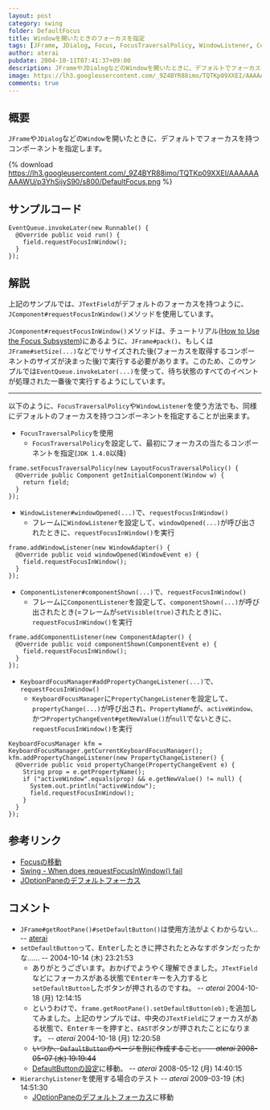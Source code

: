 ```yaml
---
layout: post
category: swing
folder: DefaultFocus
title: Windowを開いたときのフォーカスを指定
tags: [JFrame, JDialog, Focus, FocusTraversalPolicy, WindowListener, ComponentListener, KeyboardFocusManager]
author: aterai
pubdate: 2004-10-11T07:41:37+09:00
description: JFrameやJDialogなどのWindowを開いたときに、デフォルトでフォーカスを持つコンポーネントを指定します。
image: https://lh3.googleusercontent.com/_9Z4BYR88imo/TQTKp09XXEI/AAAAAAAAAWU/p3YhSijyS90/s800/DefaultFocus.png
comments: true
---
```

## 概要
`JFrame`や`JDialog`などの`Window`を開いたときに、デフォルトでフォーカスを持つコンポーネントを指定します。

{% download https://lh3.googleusercontent.com/_9Z4BYR88imo/TQTKp09XXEI/AAAAAAAAAWU/p3YhSijyS90/s800/DefaultFocus.png %}

## サンプルコード
<pre class="prettyprint"><code>EventQueue.invokeLater(new Runnable() {
  @Override public void run() {
    field.requestFocusInWindow();
  }
});
</code></pre>

## 解説
上記のサンプルでは、`JTextField`がデフォルトのフォーカスを持つように、`JComponent#requestFocusInWindow()`メソッドを使用しています。

`JComponent#requestFocusInWindow()`メソッドは、チュートリアル([How to Use the Focus Subsystem](https://docs.oracle.com/javase/tutorial/uiswing/misc/focus.html))にあるように、`JFrame#pack()`、もしくは`JFrame#setSize(...)`などでリサイズされた後(フォーカスを取得するコンポーネントのサイズが決まった後)で実行する必要があります。このため、このサンプルでは`EventQueue.invokeLater(...)`を使って、待ち状態のすべてのイベントが処理された一番後で実行するようにしています。

- - - -
以下のように、`FocusTraversalPolicy`や`WindowListener`を使う方法でも、同様にデフォルトのフォーカスを持つコンポーネントを指定することが出来ます。

- `FocusTraversalPolicy`を使用
    - `FocusTraversalPolicy`を設定して、最初にフォーカスの当たるコンポーネントを指定(`JDK 1.4.0`以降)

<!-- dummy comment line for breaking list -->

<pre class="prettyprint"><code>frame.setFocusTraversalPolicy(new LayoutFocusTraversalPolicy() {
  @Override public Component getInitialComponent(Window w) {
    return field;
  }
});
</code></pre>

- `WindowListener#windowOpened(...)`で、`requestFocusInWindow()`
    - フレームに`WindowListener`を設定して、`windowOpened(...)`が呼び出されたときに、`requestFocusInWindow()`を実行

<!-- dummy comment line for breaking list -->

<pre class="prettyprint"><code>frame.addWindowListener(new WindowAdapter() {
  @Override public void windowOpened(WindowEvent e) {
    field.requestFocusInWindow();
  }
});
</code></pre>

- `ComponentListener#componentShown(...)`で、`requestFocusInWindow()`
    - フレームに`ComponentListener`を設定して、`componentShown(...)`が呼び出されたとき(=フレームが`setVisible(true)`されたとき)に、`requestFocusInWindow()`を実行

<!-- dummy comment line for breaking list -->

<pre class="prettyprint"><code>frame.addComponentListener(new ComponentAdapter() {
  @Override public void componentShown(ComponentEvent e) {
    field.requestFocusInWindow();
  }
});
</code></pre>

- `KeyboardFocusManager#addPropertyChangeListener(...)`で、`requestFocusInWindow()`
    - `KeyboardFocusManager`に`PropertyChangeListener`を設定して、`propertyChange(...)`が呼び出され、`PropertyName`が、`activeWindow`、かつ`PropertyChangeEvent#getNewValue()`が`null`でないときに、`requestFocusInWindow()`を実行

<!-- dummy comment line for breaking list -->

<pre class="prettyprint"><code>KeyboardFocusManager kfm = KeyboardFocusManager.getCurrentKeyboardFocusManager();
kfm.addPropertyChangeListener(new PropertyChangeListener() {
  @Override public void propertyChange(PropertyChangeEvent e) {
    String prop = e.getPropertyName();
    if ("activeWindow".equals(prop) &amp;&amp; e.getNewValue() != null) {
      System.out.println("activeWindow");
      field.requestFocusInWindow();
    }
  }
});
</code></pre>

## 参考リンク
- [Focusの移動](http://ateraimemo.com/Swing/FocusTraversal.html)
- [Swing - When does requestFocusInWindow() fail](https://community.oracle.com/thread/1367389)
- [JOptionPaneのデフォルトフォーカス](http://ateraimemo.com/Swing/OptionPaneDefaultFocus.html)

<!-- dummy comment line for breaking list -->

## コメント
- `JFrame#getRootPane()#setDefaultButton()`は使用方法がよくわからない… -- [aterai](http://ateraimemo.com/aterai.html)
- `setDefaultButton`って、<kbd>Enter</kbd>したときに押されたとみなすボタンだったかな…… --  2004-10-14 (木) 23:21:53
    - ありがとうございます。おかげでようやく理解できました。`JTextField`などにフォーカスがある状態で<kbd>Enter</kbd>キーを入力すると`setDefaultButton`したボタンが押されるのですね。 -- *aterai* 2004-10-18 (月) 12:14:15
    - というわけで、`frame.getRootPane().setDefaultButton(eb);`を追加してみました。上記のサンプルでは、中央の`JTextField`にフォーカスがある状態で、<kbd>Enter</kbd>キーを押すと、`EAST`ボタンが押されたことになります。 -- *aterai* 2004-10-18 (月) 12:20:58
    - ~~いつか、`DefaultButton`のページを別に作成すること。 -- *aterai* 2008-05-07 (水) 19:19:44~~
    - [DefaultButtonの設定](http://ateraimemo.com/Swing/DefaultButton.html)に移動。 -- *aterai* 2008-05-12 (月) 14:40:15
- `HierarchyListener`を使用する場合のテスト -- *aterai* 2009-03-19 (木) 14:51:30
    - [JOptionPaneのデフォルトフォーカス](http://ateraimemo.com/Swing/OptionPaneDefaultFocus.html)に移動

<!-- dummy comment line for breaking list -->
